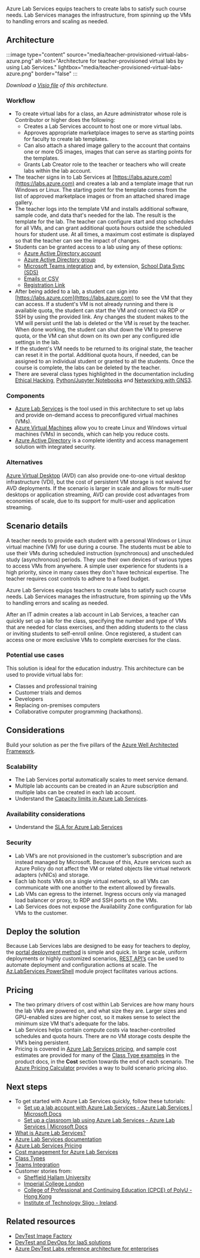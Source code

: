 Azure Lab Services equips teachers to create labs to satisfy such course needs. Lab Services manages the infrastructure, from spinning up the VMs to handling errors and scaling as needed.

## Architecture

:::image type="content" source="media/teacher-provisioned-virtual-labs-azure.png" alt-text="Architecture for teacher-provisioned virtual labs by using Lab Services." lightbox="media/teacher-provisioned-virtual-labs-azure.png" border="false" :::

*Download a [Visio file](https://arch-center.azureedge.net/US-1898940-teacher-provisioned-virtual-labs-azure.vsdx) of this architecture.*

### Workflow

- To create virtual labs for a class, an Azure administrator whose role is Contributor or higher does the following:
  - Creates a Lab Services account to host one or more virtual labs.
  - Approves appropriate marketplace images to serve as starting points for faculty to create lab templates.
  - Can also attach a shared image gallery to the account that contains one or more OS images, images that can serve as starting points for the templates.
  - Grants Lab Creator role to the teacher or teachers who will create labs within the lab account.
- The teacher signs in to Lab Services at [https://labs.azure.com](https://labs.azure.com) and creates a lab and a template image that run Windows or Linux. The starting point for the template comes from the list of approved marketplace images or from an attached shared image gallery.
- The teacher logs into the template VM and installs additional software, sample code, and data that's needed for the lab. The result is the template for the lab. The teacher can configure start and stop schedules for all VMs, and can grant additional quota hours outside the scheduled hours for student use. At all times, a maximum cost estimate is displayed so that the teacher can see the impact of changes.
- Students can be granted access to a lab using any of these options:
  - [Azure Active Directory account](/azure/lab-services/tutorial-setup-classroom-lab#add-users-by-email-address)
  - [Azure Active Directory group](/azure/lab-services/how-to-configure-student-usage#add-users-from-an-azure-ad-group)
  - [Microsoft Teams integration](/azure/lab-services/how-to-get-started-create-lab-within-teams) and, by extension, [School Data Sync (SDS)](/schooldatasync/creating-class-teams-with-sds)
  - [Emails or CSV](/azure/lab-services/how-to-configure-student-usage#add-users-manually-from-emails-or-csv-file)
  - [Registration Link](/azure/lab-services/how-to-configure-student-usage#get-the-registration-link)
- After being added to a lab, a student can sign into [https://labs.azure.com](https://labs.azure.com) to see the VM that they can access. If a student's VM is not already running and there is available quota, the student can start the VM and connect via RDP or SSH by using the provided link. Any changes the student makes to the VM will persist until the lab is deleted or the VM is reset by the teacher. When done working, the student can shut down the VM to preserve quota, or the VM can shut down on its own per any configured idle settings in the lab.
- If the student's VM needs to be returned to its original state, the teacher can reset it in the portal. Additional quota hours, if needed, can be assigned to an individual student or granted to all the students. Once the course is complete, the labs can be deleted by the teacher.
- There are several class types highlighted in the documentation including [Ethical Hacking](/azure/lab-services/class-types#ethical-hacking-with-hyper-v), [Python/Jupyter Notebooks](/azure/lab-services/class-types#python-and-jupyter-notebooks) and [Networking with GNS3](/azure/lab-services/class-types#networking-with-gns3).

### Components

- [Azure Lab Services](https://azure.microsoft.com/services/lab-services) is the tool used in this architecture to set up labs and provide on-demand access to preconfigured virtual machines (VMs).
- [Azure Virtual Machines](https://azure.microsoft.com/services/virtual-machines) allow you to create Linux and Windows virtual machines (VMs) in seconds, which can help you reduce costs.
- [Azure Active Directory](https://azure.microsoft.com/en-us/services/active-directory) is a complete identity and access management solution with integrated security.

### Alternatives

[Azure Virtual Desktop](https://azure.microsoft.com/services/virtual-desktop) (AVD) can also provide one-to-one virtual desktop infrastructure (VDI), but the cost of persistent VM storage is not waived for AVD deployments. If the scenario is larger in scale and allows for multi-user desktops or application streaming, AVD can provide cost advantages from economies of scale, due to its support for multi-user and application streaming.

## Scenario details

A teacher needs to provide each student with a personal Windows or Linux virtual machine (VM) for use during a course. The students must be able to use their VMs during scheduled instruction (synchronous) and unscheduled study (asynchronous) periods. They use their own devices of various types to access VMs from anywhere. A simple user experience for students is a high priority, since in many cases they don't have technical expertise. The teacher requires cost controls to adhere to a fixed budget.

Azure Lab Services equips teachers to create labs to satisfy such course needs. Lab Services manages the infrastructure, from spinning up the VMs to handling errors and scaling as needed.

After an IT admin creates a lab account in Lab Services, a teacher can quickly set up a lab for the class, specifying the number and type of VMs that are needed for class exercises, and then adding students to the class or inviting students to self-enroll online. Once registered, a student can access one or more exclusive VMs to complete exercises for the class.

### Potential use cases

This solution is ideal for the education industry. This architecture can be used to provide virtual labs for:

- Classes and professional training
- Customer trials and demos
- Developers
- Replacing on-premises computers
- Collaborative computer programming (hackathons).

## Considerations

Build your solution as per the five pillars of the [Azure Well Architected Framework](/azure/architecture/framework).

### Scalability

- The Lab Services portal automatically scales to meet service demand.
- Multiple lab accounts can be created in an Azure subscription and multiple labs can be created in each lab account.
- Understand the [Capacity limits in Azure Lab Services](/azure/lab-services/capacity-limits).

### Availability considerations

- Understand the [SLA for Azure Lab Services](https://azure.microsoft.com/support/legal/sla/lab-services/v1_0)

### Security

- Lab VM’s are not provisioned in the customer’s subscription and are instead managed by Microsoft. Because of this, Azure services such as Azure Policy do not affect the VM or related objects like virtual network adapters (vNICs) and storage.
- Each lab hosts VMs on a single virtual network, so all VMs can communicate with one another to the extent allowed by firewalls.
- Lab VMs can egress to the internet. Ingress occurs only via managed load balancer or proxy, to RDP and SSH ports on the VMs.
- Lab Services does not expose the Availability Zone configuration for lab VMs to the customer.

## Deploy the solution

Because Lab Services labs are designed to be easy for teachers to deploy, the [portal deployment method](/azure/lab-services/how-to-manage-classroom-labs#create-a-classroom-lab) is simple and quick. In large scale, uniform deployments or highly customized scenarios, [REST API’s](/rest/api/labservices) can be used to automate deployment and configuration actions at scale. The [Az.LabServices PowerShell](https://github.com/Azure/azure-devtestlab/tree/master/samples/ClassroomLabs/Modules/Library) module project facilitates various actions.

## Pricing

- The two primary drivers of cost within Lab Services are how many hours the lab VMs are powered on, and what size they are. Larger sizes and GPU-enabled sizes are higher cost, so it makes sense to select the minimum size VM that's adequate for the labs.
- Lab Services helps contain compute costs via teacher-controlled schedules and quota hours. There are no VM storage costs despite the VM’s being persistent.
- Pricing is covered in [Azure Lab Services pricing](https://azure.microsoft.com/pricing/details/lab-services), and sample cost estimates are provided for many of the [Class Type examples](/azure/lab-services/class-types) in the product docs, in the **Cost** section towards the end of each scenario. The [Azure Pricing Calculator](https://azure.microsoft.com/pricing/calculator) provides a way to build scenario pricing also.

## Next steps

- To get started with Azure Lab Services quickly, follow these tutorials:
  - [Set up a lab account with Azure Lab Services - Azure Lab Services | Microsoft Docs](/azure/lab-services/tutorial-setup-lab-account)
  - [Set up a classroom lab using Azure Lab Services - Azure Lab Services | Microsoft Docs](/azure/lab-services/tutorial-setup-classroom-lab)
- [What is Azure Lab Services?](/azure/lab-services/lab-services-overview)
- [Azure Lab Services documentation](/azure/lab-services)
- [Azure Lab Services Pricing](https://azure.microsoft.com/pricing/details/lab-services)
- [Cost management for Azure Lab Services](/azure/lab-services/cost-management-guide)
- [Class Types](/azure/lab-services/class-types)
- [Teams Integration](/azure/lab-services/lab-services-within-teams-overview)
- Customer stories from:
  - [Sheffield Hallam University](https://customers.microsoft.com/story/1410363304401416399-sheffield-hallam-university-higher-education-azure-virtual-desktop)
  - [Imperial College London](https://customers.microsoft.com/story/1373865514221253184-imperial-college-london-higher-education-azure-virtual-desktop)
  - [College of Professional and Continuing Education (CPCE) of PolyU - Hong Kong](https://news.microsoft.com/en-hk/2021/04/13/polyu-cpce-and-microsoft-hong-kong-launch-virtual-labs-for-limitless-learning)
  - [Institute of Technology Sligo - Ireland](https://pulse.microsoft.com/making-a-difference-en-ie/na/fa2-it-sligo-levelling-the-playing-field-in-education-with-cloud-technology-2).

## Related resources

- [DevTest Image Factory](../../solution-ideas/articles/dev-test-image-factory.yml)
- [DevTest and DevOps for IaaS solutions](../../solution-ideas/articles/dev-test-iaas.yml)
- [Azure DevTest Labs reference architecture for enterprises](../infrastructure/devtest-labs-reference-architecture.yml)
